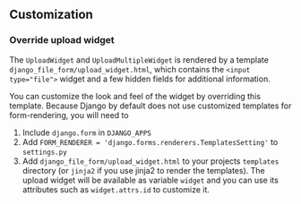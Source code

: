 ## Customization

### Override upload widget

The `UploadWidget` and `UploadMultipleWidget` is rendered by a template `django_file_form/upload_widget.html`, which contains the `<input type="file">` widget and a few hidden fields
for additional information.

You can customize the look and feel of the widget by overriding this template. Because
Django by default does not use customized templates for form-rendering, you will need to

1. Include `django.form` in `DJANGO_APPS`
2. Add `FORM_RENDERER = 'django.forms.renderers.TemplatesSetting'` to `settings.py`
3. Add `django_file_form/upload_widget.html` to your projects `templates` directory
  (or `jinja2` if you use jinja2 to render the templates). The upload widget will
  be available as variable `widget` and you can use its attributes such as `widget.attrs.id`
  to customize it.
